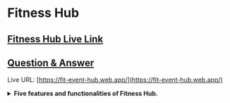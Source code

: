 # Fitness Hub

## [ Fitness Hub Live Link](https://fit-event-hub.web.app/)

## [ Question & Answer](https://github.com/programming-hero-web-course-4/b8a9-event-management-hellomrariful/blob/main/questions_and_answers.md#answer-)

Live URL: [https://fit-event-hub.web.app/](https://fit-event-hub.web.app/)

<details>
<summary style="font-weight: bold; text:2xl" >Five features and functionalities of Fitness Hub.</summary>

- This project is developed for various GYM and Fitness Events managed.

- In this project, You can booked many various Health and Wellness Events.

- Also This Project allows users to create accounts, making it convenient for them to book events, track their fitness journey.

- Users can access detailed information about each fitness event, including date, time, location, instructor details, and event descriptions, helping them make informed decisions.

- If you wanna see details You have must logged in this projects.

</details>